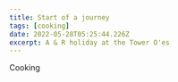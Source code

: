 ```yaml
---
title: Start of a journey
tags: [cooking]
date: 2022-05-28T05:25:44.226Z
excerpt: A & R holiday at the Tower O'es
---
```

Cooking
